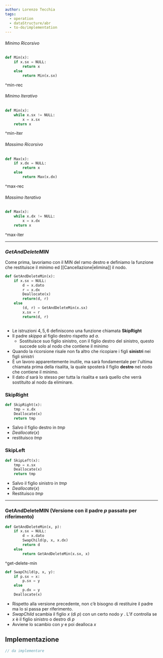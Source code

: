 ```yaml
---
author: Lorenzo Tecchia
tags:
  - operation
  - dataStructure/abr
  - to-do/implementation
---
```

###### Minimo Ricorsivo
```python
def Min(x):
	if x.sx = NULL:
		return x
	else
		return Min(x.sx)	
```
^min-rec

###### Minimo Iterativo
```python
def Min(x):
	while x.sx != NULL:
		x = x.sx
	return x
```
^min-iter

###### Massimo Ricorsivo
```python
def Max(x):
	if x.dx = NULL:
		return x
	else
		return Max(x.dx)

```
^max-rec

###### Massimo Iterativo
```python
def Max(x):
	while x.dx != NULL:
		x = x.dx
	return x
```
^max-iter

---
### $GetAndDeleteMIN$
Come prima, lavoriamo con il MIN del ramo destro e definiamo la funzione che restituisce il minimo ed [[Cancellazione|elimina]] il nodo.

```python
def GetAndDeleteMin(x):
	if x.sx = NULL:
		d = x.dato
		r = x.dx
		Deallocate(x)
		return(d, r)
	else
		(d, r) = GetAndDeleteMin(x.sx)
		x.sx = r
		return(d, r)		
		
```

- Le istruzioni $4,5,6$ definiscono una funzione chiamata $\textbf{SkipRight}$
- Il padre $skippa$ al figlio destro rispetto ad $a$.
	- Sostituisce suo figlio sinistro, con il figlio destro del sinistro, questo succede solo al nodo che contiene il minimo 
- Quando la ricorsione risale non fa altro che ricopiare i figli **sinistri** nei figli sinistri
- È un lavoro apparentemente inutile, ma sarà fondamentale per l'ultima chiamata prima della risalita, la quale sposterà il figlio **destro** nel nodo che contiene il minimo. 
- Il dato $d$ sarà lo stesso per tutta la risalita e sarà quello che verrà sostituito al nodo da eliminare. 
### $\textbf{SkipRight}$

```python
def SkipRight(x):
	tmp = x.dx
	Deallocate(x)
	return tmp
```

- Salvo il figlio destro in $tmp$
- $Deallocate(x)$
- restituisco $tmp$
### $\textbf{SkipLeft}$

```python
def SkipLeft(x):
	tmp = x.sx
	Deallocate(x)
	return tmp
```

- Salvo il figlio sinistro in $tmp$
- $Deallocate(x)$
- Restituisco $tmp$
---
### $\textbf{GetAndDeleteMIN}$ (Versione con il padre $p$ passato per riferimento)

```python
def GetAndDeleteMin(x, p):
	if x.sx = NULL:
		d = x.dato
		SwapChild(p, x, x.dx)
		return d
	else
		return GetAndDeleteMin(x.sx, x)
```
^get-delete-min

```python
def SwapChild(p, x, y):
	if p.sx = x:
		p.sx = y
	else
		p.dx = y
	Deallocate(x)
```

- Rispetto alla versione precedente, non c’è bisogno di restituire il padre ma lo si passa per riferimento.
 - $SwapChild$ scambia il figlio $x$ (di $p$) con un certo nodo $y$ . L’if controlla se $x$ è il figlio sinistro o destro di $p$  
- Avviene lo scambio con $y$ e poi dealloca $x$


## Implementazione
```C
// da implementare
```
